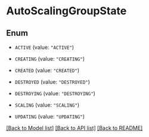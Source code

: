 # AutoScalingGroupState

## Enum


* `ACTIVE` (value: `"ACTIVE"`)

* `CREATING` (value: `"CREATING"`)

* `CREATED` (value: `"CREATED"`)

* `DESTROYED` (value: `"DESTROYED"`)

* `DESTROYING` (value: `"DESTROYING"`)

* `SCALING` (value: `"SCALING"`)

* `UPDATING` (value: `"UPDATING"`)


[[Back to Model list]](../README.md#documentation-for-models) [[Back to API list]](../README.md#documentation-for-api-endpoints) [[Back to README]](../README.md)


